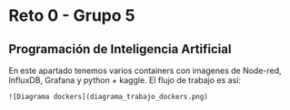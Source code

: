 # Reto 0 - Grupo 5
## Programación de Inteligencia Artificial
En este apartado tenemos varios containers con imagenes de Node-red, InfluxDB, Grafana y python + kaggle.
El flujo de trabajo es así:
```
![Diagrama dockers](diagrama_trabajo_dockers.png)
```